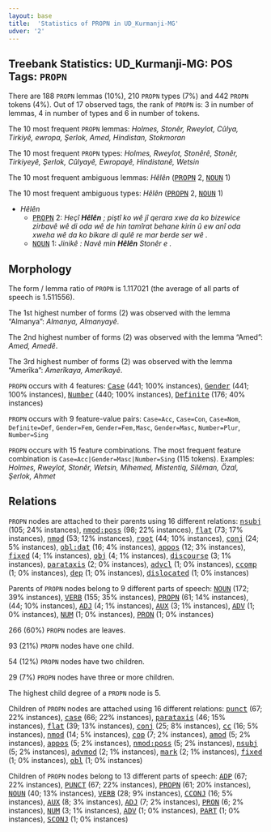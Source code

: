 ```yaml
---
layout: base
title:  'Statistics of PROPN in UD_Kurmanji-MG'
udver: '2'
---
```


## Treebank Statistics: UD_Kurmanji-MG: POS Tags: `PROPN`

There are 188 `PROPN` lemmas (10%), 210 `PROPN` types (7%) and 442 `PROPN` tokens (4%).
Out of 17 observed tags, the rank of `PROPN` is: 3 in number of lemmas, 4 in number of types and 6 in number of tokens.

The 10 most frequent `PROPN` lemmas: <em>Holmes, Stonêr, Rweylot, Cûlya, Tirkiyê, ewropa, Şerlok, Amed, Hindistan, Stokmoran</em>

The 10 most frequent `PROPN` types:  <em>Holmes, Rweylot, Stonêrê, Stonêr, Tirkiyeyê, Şerlok, Cûlyayê, Ewropayê, Hindistanê, Wetsin</em>

The 10 most frequent ambiguous lemmas: <em>Hêlên</em> (<tt><a href="kmr_mg-pos-PROPN.html">PROPN</a></tt> 2, <tt><a href="kmr_mg-pos-NOUN.html">NOUN</a></tt> 1)

The 10 most frequent ambiguous types:  <em>Hêlên</em> (<tt><a href="kmr_mg-pos-PROPN.html">PROPN</a></tt> 2, <tt><a href="kmr_mg-pos-NOUN.html">NOUN</a></tt> 1)


* <em>Hêlên</em>
  * <tt><a href="kmr_mg-pos-PROPN.html">PROPN</a></tt> 2: <em>Heçî <b>Hêlên</b> ; piştî ko wê jî qerara xwe da ko bizewice zirbavê wê di oda wê de hin tamîrat behane kirin û ew anî oda xweha wê da ko bikare di qulê re mar berde ser wê .</em>
  * <tt><a href="kmr_mg-pos-NOUN.html">NOUN</a></tt> 1: <em>Jinikê : Navê min <b>Hêlên</b> Stonêr e .</em>

## Morphology

The form / lemma ratio of `PROPN` is 1.117021 (the average of all parts of speech is 1.511556).

The 1st highest number of forms (2) was observed with the lemma “Almanya”: <em>Almanya, Almanyayê</em>.

The 2nd highest number of forms (2) was observed with the lemma “Amed”: <em>Amed, Amedê</em>.

The 3rd highest number of forms (2) was observed with the lemma “Amerîka”: <em>Amerîkaya, Amerîkayê</em>.

`PROPN` occurs with 4 features: <tt><a href="kmr_mg-feat-Case.html">Case</a></tt> (441; 100% instances), <tt><a href="kmr_mg-feat-Gender.html">Gender</a></tt> (441; 100% instances), <tt><a href="kmr_mg-feat-Number.html">Number</a></tt> (440; 100% instances), <tt><a href="kmr_mg-feat-Definite.html">Definite</a></tt> (176; 40% instances)

`PROPN` occurs with 9 feature-value pairs: `Case=Acc`, `Case=Con`, `Case=Nom`, `Definite=Def`, `Gender=Fem`, `Gender=Fem,Masc`, `Gender=Masc`, `Number=Plur`, `Number=Sing`

`PROPN` occurs with 15 feature combinations.
The most frequent feature combination is `Case=Acc|Gender=Masc|Number=Sing` (115 tokens).
Examples: <em>Holmes, Rweylot, Stonêr, Wetsin, Mihemed, Mistentiq, Silêman, Özal, Şerlok, Ahmet</em>


## Relations

`PROPN` nodes are attached to their parents using 16 different relations: <tt><a href="kmr_mg-dep-nsubj.html">nsubj</a></tt> (105; 24% instances), <tt><a href="kmr_mg-dep-nmod-poss.html">nmod:poss</a></tt> (98; 22% instances), <tt><a href="kmr_mg-dep-flat.html">flat</a></tt> (73; 17% instances), <tt><a href="kmr_mg-dep-nmod.html">nmod</a></tt> (53; 12% instances), <tt><a href="kmr_mg-dep-root.html">root</a></tt> (44; 10% instances), <tt><a href="kmr_mg-dep-conj.html">conj</a></tt> (24; 5% instances), <tt><a href="kmr_mg-dep-obl-dat.html">obl:dat</a></tt> (16; 4% instances), <tt><a href="kmr_mg-dep-appos.html">appos</a></tt> (12; 3% instances), <tt><a href="kmr_mg-dep-fixed.html">fixed</a></tt> (4; 1% instances), <tt><a href="kmr_mg-dep-obj.html">obj</a></tt> (4; 1% instances), <tt><a href="kmr_mg-dep-discourse.html">discourse</a></tt> (3; 1% instances), <tt><a href="kmr_mg-dep-parataxis.html">parataxis</a></tt> (2; 0% instances), <tt><a href="kmr_mg-dep-advcl.html">advcl</a></tt> (1; 0% instances), <tt><a href="kmr_mg-dep-ccomp.html">ccomp</a></tt> (1; 0% instances), <tt><a href="kmr_mg-dep-dep.html">dep</a></tt> (1; 0% instances), <tt><a href="kmr_mg-dep-dislocated.html">dislocated</a></tt> (1; 0% instances)

Parents of `PROPN` nodes belong to 9 different parts of speech: <tt><a href="kmr_mg-pos-NOUN.html">NOUN</a></tt> (172; 39% instances), <tt><a href="kmr_mg-pos-VERB.html">VERB</a></tt> (155; 35% instances), <tt><a href="kmr_mg-pos-PROPN.html">PROPN</a></tt> (61; 14% instances),  (44; 10% instances), <tt><a href="kmr_mg-pos-ADJ.html">ADJ</a></tt> (4; 1% instances), <tt><a href="kmr_mg-pos-AUX.html">AUX</a></tt> (3; 1% instances), <tt><a href="kmr_mg-pos-ADV.html">ADV</a></tt> (1; 0% instances), <tt><a href="kmr_mg-pos-NUM.html">NUM</a></tt> (1; 0% instances), <tt><a href="kmr_mg-pos-PRON.html">PRON</a></tt> (1; 0% instances)

266 (60%) `PROPN` nodes are leaves.

93 (21%) `PROPN` nodes have one child.

54 (12%) `PROPN` nodes have two children.

29 (7%) `PROPN` nodes have three or more children.

The highest child degree of a `PROPN` node is 5.

Children of `PROPN` nodes are attached using 16 different relations: <tt><a href="kmr_mg-dep-punct.html">punct</a></tt> (67; 22% instances), <tt><a href="kmr_mg-dep-case.html">case</a></tt> (66; 22% instances), <tt><a href="kmr_mg-dep-parataxis.html">parataxis</a></tt> (46; 15% instances), <tt><a href="kmr_mg-dep-flat.html">flat</a></tt> (39; 13% instances), <tt><a href="kmr_mg-dep-conj.html">conj</a></tt> (25; 8% instances), <tt><a href="kmr_mg-dep-cc.html">cc</a></tt> (16; 5% instances), <tt><a href="kmr_mg-dep-nmod.html">nmod</a></tt> (14; 5% instances), <tt><a href="kmr_mg-dep-cop.html">cop</a></tt> (7; 2% instances), <tt><a href="kmr_mg-dep-amod.html">amod</a></tt> (5; 2% instances), <tt><a href="kmr_mg-dep-appos.html">appos</a></tt> (5; 2% instances), <tt><a href="kmr_mg-dep-nmod-poss.html">nmod:poss</a></tt> (5; 2% instances), <tt><a href="kmr_mg-dep-nsubj.html">nsubj</a></tt> (5; 2% instances), <tt><a href="kmr_mg-dep-advmod.html">advmod</a></tt> (2; 1% instances), <tt><a href="kmr_mg-dep-mark.html">mark</a></tt> (2; 1% instances), <tt><a href="kmr_mg-dep-fixed.html">fixed</a></tt> (1; 0% instances), <tt><a href="kmr_mg-dep-obl.html">obl</a></tt> (1; 0% instances)

Children of `PROPN` nodes belong to 13 different parts of speech: <tt><a href="kmr_mg-pos-ADP.html">ADP</a></tt> (67; 22% instances), <tt><a href="kmr_mg-pos-PUNCT.html">PUNCT</a></tt> (67; 22% instances), <tt><a href="kmr_mg-pos-PROPN.html">PROPN</a></tt> (61; 20% instances), <tt><a href="kmr_mg-pos-NOUN.html">NOUN</a></tt> (40; 13% instances), <tt><a href="kmr_mg-pos-VERB.html">VERB</a></tt> (28; 9% instances), <tt><a href="kmr_mg-pos-CCONJ.html">CCONJ</a></tt> (16; 5% instances), <tt><a href="kmr_mg-pos-AUX.html">AUX</a></tt> (8; 3% instances), <tt><a href="kmr_mg-pos-ADJ.html">ADJ</a></tt> (7; 2% instances), <tt><a href="kmr_mg-pos-PRON.html">PRON</a></tt> (6; 2% instances), <tt><a href="kmr_mg-pos-NUM.html">NUM</a></tt> (3; 1% instances), <tt><a href="kmr_mg-pos-ADV.html">ADV</a></tt> (1; 0% instances), <tt><a href="kmr_mg-pos-PART.html">PART</a></tt> (1; 0% instances), <tt><a href="kmr_mg-pos-SCONJ.html">SCONJ</a></tt> (1; 0% instances)

